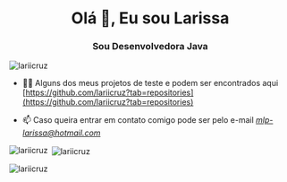 <h1 align="center">Olá 👋, Eu sou Larissa</h1>
<h3 align="center">Sou Desenvolvedora Java</h3>

<p align="left"> <img src="https://komarev.com/ghpvc/?username=lariicruz&label=Profile%20views&color=0e75b6&style=flat" alt="lariicruz" /> </p>

- 👨‍💻 Alguns dos meus projetos de teste e podem ser encontrados aqui [https://github.com/lariicruz?tab=repositories](https://github.com/lariicruz?tab=repositories)

- 📫 Caso queira entrar em contato comigo pode ser pelo e-mail *mlp-larissa@hotmail.com*

<p><img align="left" src="https://github-readme-stats.vercel.app/api/top-langs?username=lariicruz&show_icons=true&locale=en&layout=compact" alt="lariicruz" /></p>

<p>&nbsp;<img align="center" src="https://github-readme-stats.vercel.app/api?username=lariicruz&show_icons=true&locale=en" alt="lariicruz" /></p>

<p><img align="center" src="https://github-readme-streak-stats.herokuapp.com/?user=lariicruz&" alt="lariicruz" /></p>
